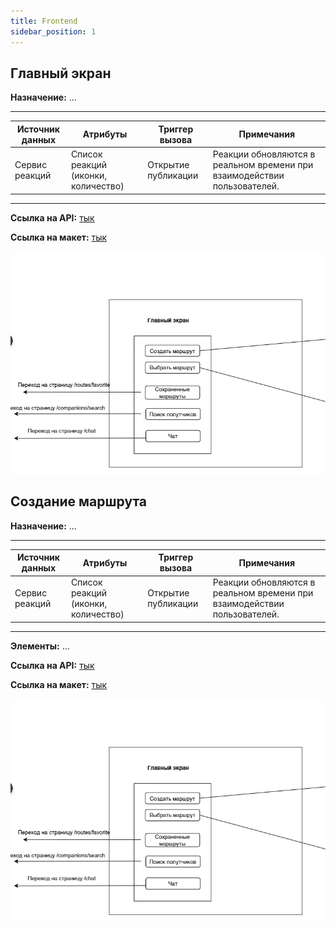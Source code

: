 ```yaml
---
title: Frontend
sidebar_position: 1
---
```

## Главный экран
**Назначение:** ...

---
| Источник данных | Атрибуты                            | Триггер вызова      | Примечания                                                               |
| --------------- | ----------------------------------- | ------------------- | ------------------------------------------------------------------------ |
| Сервис реакций  | Список реакций (иконки, количество) | Открытие публикации | Реакции обновляются в реальном времени при взаимодействии пользователей. |

---

**Ссылка на API:** [тык](https://google.com)

**Ссылка на макет:** [тык](https://google.com)

![alt text](image-1.png)

## Создание маршрута

**Назначение:** ...

---
| Источник данных | Атрибуты                            | Триггер вызова      | Примечания                                                               |
| --------------- | ----------------------------------- | ------------------- | ------------------------------------------------------------------------ |
| Сервис реакций  | Список реакций (иконки, количество) | Открытие публикации | Реакции обновляются в реальном времени при взаимодействии пользователей. |

---

**Элементы:** ...

**Ссылка на API:** [тык](https://google.com)

**Ссылка на макет:** [тык](https://google.com)

![alt text](image-1.png)
